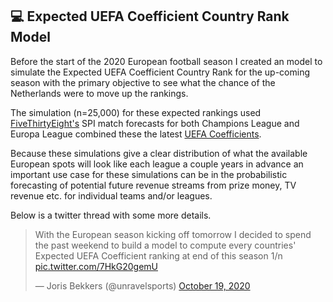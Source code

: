 ## 💻 Expected UEFA Coefficient Country Rank Model

Before the start of the 2020 European football season I created an model to simulate the
Expected UEFA Coefficient Country Rank for the up-coming season with the primary objective
 to see what the chance of the Netherlands were to move up the rankings.

The simulation (n=25,000) for these expected rankings used [FiveThirtyEight's](https://github.com/fivethirtyeight/data/tree/master/soccer-spi) SPI match forecasts
for both Champions League and Europa League combined these the latest [UEFA Coefficients](https://coefficienten.nl/uefa-coefficienten-ranglijst/).

Because these simulations give a clear distribution of what the available European spots will look like each league a couple years in advance an
 important use case for these simulations can be in the probabilistic forecasting of potential future revenue streams 
from prize money, TV revenue etc. for individual teams and/or leagues. 

Below is a twitter thread with some more details.

<blockquote class="twitter-tweet"><p lang="en" dir="ltr">With the European season kicking off tomorrow I decided to spend the past weekend to build a model to compute every countries&#39; Expected UEFA Coefficient ranking at end of this season 1/n <a href="https://t.co/7HkG20gemU">pic.twitter.com/7HkG20gemU</a></p>&mdash; Joris Bekkers (@unravelsports) <a href="https://twitter.com/unravelsports/status/1318210165485768706?ref_src=twsrc%5Etfw">October 19, 2020</a></blockquote> <script async src="https://platform.twitter.com/widgets.js" charset="utf-8"></script>

